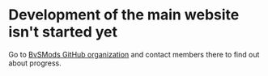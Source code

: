 # Development of the main website isn't started yet
Go to [BvSMods GitHub organization](https://github.com/orgs/BvSMods/people) and contact members there to find out about progress.

